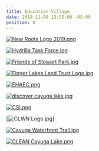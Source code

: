 ```yaml
---
title: Education Village
date: 2018-11-09 13:55:00 -05:00
position: 0
---
```


[![New Roots Logo 2019.png](/uploads/New%20Roots%20Logo%202019.png)](https://newrootsschool.org/)

[![Hydrilla Task Force.jpg](/uploads/Hydrilla%20Task%20Force.jpg)](http://ccetompkins.org/environment/invasive-nuisance-species/aquatic-invasives/hydrilla/fighting-hydrilla-in-the-cayuga-lake-watershed/hydrilla-task-force-of-the-cayuga-lake-watershed)

[![Friends of Stewart Park.jpg](/uploads/Friends%20of%20Stewart%20Park.jpg)](https://www.friendsofstewartpark.org/)

[![Finger Lakes Land Trust Logo.jpg](/uploads/Finger%20Lakes%20Land%20Trust%20Logo.jpg)](https://www.fllt.org/)

[![EHAEC.png](/uploads/EHAEC.png)](https://www.ehaec.com/)

[![discover cayuga lake.jpg](/uploads/discover%20cayuga%20lake.jpg)](https://www.discovercayugalake.org/)

[![CSI.png](/uploads/CSI.png)](http://www.communityscience.org/)

[![CLWN Logo.jpg](/uploads/CLWN%20Logo.jpg)]

[![Cayuga Waterfront Trail.jpg](/uploads/Cayuga%20Waterfront%20Trail.jpg)](https://www.cayugalake.org/)

[![CLEAN Cayuga Lake.png](/uploads/CLEAN%20Cayuga%20Lake.png)](https://cleancayugalake.org/)